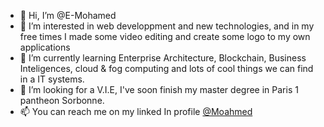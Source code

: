 - 👋 Hi, I’m @E-Mohamed
- 👀 I’m interested in web developpment and new technologies, and in my free times I made some video editing and create some logo to my own applications 
- 🌱 I’m currently learning Enterprise Architecture, Blockchain, Business Inteligences, cloud & fog computing and lots of cool things we can find in a IT systems.
- 💞️ I’m looking for a V.I.E, I've soon finish my master degree in Paris 1 pantheon Sorbonne.
- 📫 You can reach me on my linked In profile [@Moahmed](https://www.linkedin.com/in/mohamed-el-jarrari-ab8143158/)

<!---
E-Mohamed/E-Mohamed is a ✨ special ✨ repository because its `README.md` (this file) appears on your GitHub profile.
You can click the Preview link to take a look at your changes.
--->
